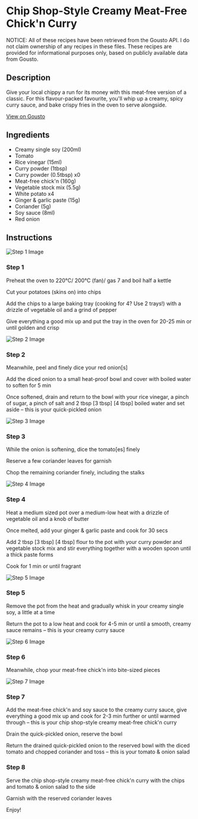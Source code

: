 # Chip Shop-Style Creamy Meat-Free Chick'n Curry

NOTICE: All of these recipes have been retrieved from the Gousto API. I do not claim ownership of any recipes in these files. These recipes are provided for informational purposes only, based on publicly available data from Gousto.

## Description

Give your local chippy a run for its money with this meat-free version of a classic. For this flavour-packed favourite, you'll whip up a creamy, spicy curry sauce, and bake crispy fries in the oven to serve alongside. 


[View on Gousto](https://www.gousto.co.uk/recipes/cookbook/chip-shop-style-creamy-meat-free-chicken-curry)

## Ingredients

- Creamy single soy (200ml)
- Tomato
- Rice vinegar (15ml)
- Curry powder (1tbsp)
- Curry powder (0.5tbsp) x0
- Meat-free chick'n (160g)
- Vegetable stock mix (5.5g)
- White potato x4
- Ginger & garlic paste (15g)
- Coriander (5g)
- Soy sauce (8ml)
- Red onion

## Instructions

![Step 1 Image](https://production-media.gousto.co.uk/cms/recipe-step-image/step-1-1666000773739-x200.jpg)

### Step 1

Preheat the oven to 220°C/ 200°C (fan)/ gas 7 and boil half a kettle

Cut your potatoes (skins on) into chips

Add the chips to a large baking tray (cooking for 4? Use 2 trays!) with a drizzle of vegetable oil and a grind of pepper

Give everything a good mix up and put the tray in the oven for 20-25 min or until golden and crisp

![Step 2 Image](https://production-media.gousto.co.uk/cms/recipe-step-image/step-2-1666000778238-x200.jpg)

### Step 2

Meanwhile, peel and finely dice your red onion[s]

Add the diced onion to a small heat-proof bowl and cover with boiled water to soften for 5 min

Once softened, drain and return to the bowl with your rice vinegar, a pinch of sugar, a pinch of salt and 2 tbsp <span class="text-purple">[3 tbsp]</span> <span class="text-danger">[4 tbsp]</span> boiled water and set aside – this is your quick-pickled onion

![Step 3 Image](https://production-media.gousto.co.uk/cms/recipe-step-image/step-3-1666000783549-x200.jpg)

### Step 3

While the onion is softening, dice the tomato<span class="text-danger">[es] </span>finely

Reserve a few coriander leaves for garnish

Chop the remaining coriander finely, including the stalks

![Step 4 Image](https://production-media.gousto.co.uk/cms/recipe-step-image/step-4-1666000787376-x200.jpg)

### Step 4

Heat a medium sized pot over a medium-low heat with a drizzle of vegetable oil and a knob of butter

Once melted, add your ginger & garlic paste and cook for 30 secs

Add 2 tbsp <span class="text-purple">[3 tbsp]</span> <span class="text-danger">[4 tbsp]</span> flour to the pot with your curry powder and vegetable stock mix and stir everything together with a wooden spoon until a thick paste forms

Cook for 1 min or until fragrant

![Step 5 Image](https://production-media.gousto.co.uk/cms/recipe-step-image/step-5-1666000792313-x200.jpg)

### Step 5

Remove the pot from the heat and gradually whisk in your creamy single soy, a little at a time

Return the pot to a low heat and cook for 4-5 min or until a smooth, creamy sauce remains – this is your creamy curry sauce

![Step 6 Image](https://production-media.gousto.co.uk/cms/recipe-step-image/step-6-1666000796165-x200.jpg)

### Step 6

Meanwhile, chop your meat-free chick'n into bite-sized pieces

![Step 7 Image](https://production-media.gousto.co.uk/cms/recipe-step-image/step-7-1666000801291-x200.jpg)

### Step 7

Add the meat-free chick'n and soy sauce to the creamy curry sauce, give everything a good mix up and cook for 2-3 min further or until warmed through – this is your chip shop-style creamy meat-free chick'n curry

Drain the quick-pickled onion, reserve the bowl

Return the drained quick-pickled onion to the reserved bowl with the diced tomato and chopped coriander and toss – this is your tomato & onion salad

### Step 8

Serve the chip shop-style creamy meat-free chick'n curry with the chips and tomato & onion salad to the side

Garnish with the reserved coriander leaves

Enjoy!

